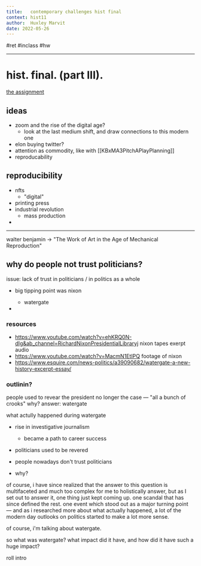 ```yaml
---
title:   contemporary challenges hist final
context: hist11
author:  Huxley Marvit
date: 2022-05-26
---
```


#ret #inclass #hw

***

# hist. final. (part III).
[the assignment](https://nuevaschool.instructure.com/courses/3932/assignments/70658)

## ideas
- zoom and the rise of the digital age?
	- look at the last medium shift, and draw connections to this modern one
- elon buying twitter?
- attention as commodity, like with [[KBxMA3PitchAPlayPlanning]]
- reproducability


## reproducibility
- nfts
	- "digital"
- printing press
- industrial revolution
	- mass production
- 

*** 
walter benjamin
→ "The Work of Art in the Age of Mechanical Reproduction"

## why do people not trust politicians?
issue: lack of trust in politicians / in politics as a whole

- big tipping point was nixon
	- watergate
	
- 

### resources
- https://www.youtube.com/watch?v=ehKRQ0N-dIg&ab_channel=RichardNixonPresidentialLibraryj nixon tapes exerpt audio
- https://www.youtube.com/watch?v=MacmN1EtIPQ footage of nixon
- https://www.esquire.com/news-politics/a39090682/watergate-a-new-history-excerpt-essay/

### outlinin?

people used to revear the president
no longer the case — "all a bunch of crooks"
why?
answer: watergate

what actully happened during watergate 



- rise in investigative journalism
	- became a path to career success




- politicians used to be revered
- people nowadays don't trust politicians
- why?

of course, i have since realized that the answer to this question is multifaceted and much too complex for me to holistically answer, but as I set out to answer it, one thing just kept coming up.
one scandal that has since defined the rest. one event which stood out as a major turning point — and as i researched more about what actually happened, a lot of the modern day outlooks on politics started to make a lot more sense. 

of course, i'm talking about watergate.

so what was watergate? what impact did it have, and how did it have such a huge impact?

roll intro



